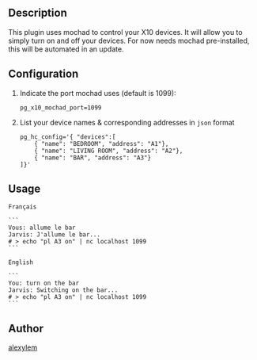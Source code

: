 <!---
IMPORTANT
=========
This README.md is displayed in the WebStore as well as within Jarvis app
Please do not change the structure of this file
Fill-in Description, Usage & Author sections
Make sure to rename the [en] folder into the language code your plugin is written in (ex: fr, es, de, it...)
For multi-language plugin:
- clone the language directory and translate commands/functions.sh
- optionally write the Description / Usage sections in several languages
-->
## Description
This plugin uses mochad to control your X10 devices.
It will allow you to simply turn on and off your devices.
For now needs mochad pre-installed, this will be automated in an update.

## Configuration

1. Indicate the port mochad uses (default is 1099):
   
   ```
   pg_x10_mochad_port=1099
   ```
   
2. List your device names & corresponding addresses in `json` format
   
   ```
   pg_hc_config='{ "devices":[
       { "name": "BEDROOM", "address": "A1"},
       { "name": "LIVING ROOM", "address": "A2"},
       { "name": "BAR", "address": "A3"}
   ]}'
   ```

## Usage
    
    Français
    
    ```
    Vous: allume le bar
    Jarvis: J'allume le bar...
    # > echo "pl A3 on" | nc localhost 1099
    ```
    
    English
    
    ```
    You: turn on the bar
    Jarvis: Switching on the bar...
    # > echo "pl A3 on" | nc localhost 1099
    ```

## Author
[alexylem](https://github.com/alexylem)
